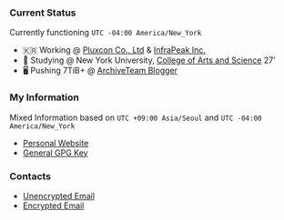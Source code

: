 ### Current Status
Currently functioning ```UTC -04:00 America/New_York``` 
- 🇰🇷 Working @ [Pluxcon Co., Ltd](https://pluxcon.com/) & [InfraPeak Inc.](https://infrapeak.net/)
- 🗽 Studying @ New York University, [College of Arts and Science](https://cs.nyu.edu/) 27'
- 🖥️ Pushing 7TiB+ @ [ArchiveTeam Blogger](https://tracker.archiveteam.org/blogger/#show-all)

### My Information 
Mixed Information based on ```UTC +09:00 Asia/Seoul``` and ```UTC -04:00 America/New_York``` 
- [Personal Website](https://justi.es/)
- [General GPG Key](https://public.justi.es/public.gpgkey)

### Contacts
- [Unencrypted Email](mailto:gc3175@nyu.edu)
- [Encrypted Email](mailto:gc@justi.es)
